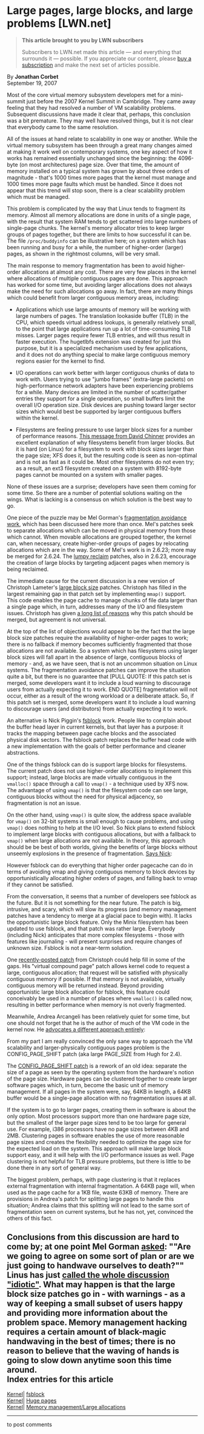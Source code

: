 # Large pages, large blocks, and large problems [LWN.net]

> **This article brought to you by LWN subscribers**
> 
> Subscribers to LWN.net made this article — and everything that surrounds it — possible. If you appreciate our content, please [buy a subscription](/Promo/nst-nag3/subscribe) and make the next set of articles possible. 

By **Jonathan Corbet**  
September 19, 2007 

Most of the core virtual memory subsystem developers met for a mini-summit just before the 2007 Kernel Summit in Cambridge. They came away feeling that they had resolved a number of VM scalability problems. Subsequent discussions have made it clear that, perhaps, this conclusion was a bit premature. They may well have resolved things, but it is not clear that everybody came to the same resolution. 

All of the issues at hand relate to scalability in one way or another. While the virtual memory subsystem has been through a great many changes aimed at making it work well on contemporary systems, one key aspect of how it works has remained essentially unchanged since the beginning: the 4096-byte (on most architectures) page size. Over that time, the amount of memory installed on a typical system has grown by about three orders of magnitude - that's 1000 times more pages that the kernel must manage and 1000 times more page faults which must be handled. Since it does not appear that this trend will stop soon, there is a clear scalability problem which must be managed. 

This problem is complicated by the way that Linux tends to fragment its memory. Almost all memory allocations are done in units of a single page, with the result that system RAM tends to get scattered into large numbers of single-page chunks. The kernel's memory allocator tries to keep larger groups of pages together, but there are limits to how successful it can be. The file `/proc/buddyinfo` can be illustrative here; on a system which has been running and busy for a while, the number of higher-order (larger) pages, as shown in the rightmost columns, will be very small. 

The main response to memory fragmentation has been to avoid higher-order allocations at almost any cost. There are very few places in the kernel where allocations of multiple contiguous pages are done. This approach has worked for some time, but avoiding larger allocations does not always make the need for such allocations go away. In fact, there are many things which could benefit from larger contiguous memory areas, including: 

  * Applications which use large amounts of memory will be working with large numbers of pages. The translation lookaside buffer (TLB) in the CPU, which speeds virtual address lookups, is generally relatively small, to the point that large applications run up a lot of time-consuming TLB misses. Larger pages require fewer TLB entries, and will thus result in faster execution. The hugetlbfs extension was created for just this purpose, but it is a specialized mechanism used by few applications, and it does not do anything special to make large contiguous memory regions easier for the kernel to find. 

  * I/O operations can work better with larger contiguous chunks of data to work with. Users trying to use "jumbo frames" (extra-large packets) on high-performance network adapters have been experiencing problems for a while. Many devices are limited in the number of scatter/gather entries they support for a single operation, so small buffers limit the overall I/O operation size. Disk devices are pushing toward larger sector sizes which would best be supported by larger contiguous buffers within the kernel. 

  * Filesystems are feeling pressure to use larger block sizes for a number of performance reasons. [This message from David Chinner](/Articles/250466/) provides an excellent explanation of why filesystems benefit from larger blocks. But it is hard (on Linux) for a filesystem to work with block sizes larger than the page size; XFS does it, but the resulting code is seen as non-optimal and is not as fast as it could be. Most other filesystems do not even try; as a result, an ext3 filesystem created on a system with 8192-byte pages cannot be mounted on a system with smaller pages. 




None of these issues are a surprise; developers have seen them coming for some time. So there are a number of potential solutions waiting on the wings. What is lacking is a consensus on which solution is the best way to go. 

One piece of the puzzle may be Mel Gorman's [fragmentation avoidance work](http://lwn.net/Articles/224829/), which has been discussed here more than once. Mel's patches seek to separate allocations which can be moved in physical memory from those which cannot. When movable allocations are grouped together, the kernel can, when necessary, create higher-order groups of pages by relocating allocations which are in the way. Some of Mel's work is in 2.6.23; more may be merged for 2.6.24. The [lumpy reclaim](http://lwn.net/Articles/211505/) patches, also in 2.6.23, encourage the creation of large blocks by targeting adjacent pages when memory is being reclaimed. 

The immediate cause for the current discussion is a new version of Christoph Lameter's [large block size](http://lwn.net/Articles/232757/) patches. Christoph has filled in the largest remaining gap in that patch set by implementing `mmap()` support. This code enables the page cache to manage chunks of file data larger than a single page which, in turn, addresses many of the I/O and filesystem issues. Christoph has given [a long list of reasons](http://lwn.net/Articles/249169/) why this patch should be merged, but agreement is not universal. 

At the top of the list of objections would appear to be the fact that the large block size patches require the availability of higher-order pages to work; there is no fallback if memory becomes sufficiently fragmented that those allocations are not available. So a system which has filesystems using larger block sizes will fall apart in the absence of large, contiguous blocks of memory - and, as we have seen, that is not an uncommon situation on Linux systems. The fragmentation avoidance patches can improve the situation quite a bit, but there is no guarantee that  [PULL QUOTE:  If this patch set is merged, some developers want it to include a loud warning to discourage users from actually expecting it to work.  END QUOTE] fragmentation will not occur, either as a result of the wrong workload or a deliberate attack. So, if this patch set is merged, some developers want it to include a loud warning to discourage users (and distributors) from actually expecting it to work. 

An alternative is Nick Piggin's [fsblock](http://lwn.net/Articles/239621/) work. People like to complain about the buffer head layer in current kernels, but that layer has a purpose: it tracks the mapping between page cache blocks and the associated physical disk sectors. The fsblock patch replaces the buffer head code with a new implementation with the goals of better performance and cleaner abstractions. 

One of the things fsblock can do is support large blocks for filesystems. The current patch does not use higher-order allocations to implement this support; instead, large blocks are made virtually contiguous in the `vmalloc()` space through a call to `vmap()` \- a technique used by XFS now. The advantage of using `vmap()` is that the filesystem code can see large, contiguous blocks without the need for physical adjacency, so fragmentation is not an issue. 

On the other hand, using `vmap()` is quite slow, the address space available for `vmap()` on 32-bit systems is small enough to cause problems, and using `vmap()` does nothing to help at the I/O level. So Nick plans to extend fsblock to implement large blocks with contiguous allocations, but with a fallback to `vmap()` when large allocations are not available. In theory, this approach should be be best of both worlds, giving the benefits of large blocks without unseemly explosions in the presence of fragmentation. [Says Nick](/Articles/250371/): 

However fsblock can do everything that higher order pagecache can do in terms of avoiding vmap and giving contiguous memory to block devices by opportunistically allocating higher orders of pages, and falling back to vmap if they cannot be satisfied. 

From the conversation, it seems that a number of developers see fsblock as the future. But it is not something for the near future. The patch is big, intrusive, and scary, which will slow its progress (and memory management patches have a tendency to merge at a glacial pace to begin with). It lacks the opportunistic large block feature. Only the Minix filesystem has been updated to use fsblock, and that patch was rather large. Everybody (including Nick) anticipates that more complex filesystems - those with features like journaling - will present surprises and require changes of unknown size. Fsblock is not a near-term solution. 

One [recently-posted patch](http://lwn.net/Articles/250460/) from Christoph could help fill in some of the gaps. His "virtual compound page" patch allows kernel code to request a large, contiguous allocation; that request will be satisfied with physically contiguous memory if possible. If that memory is not available, virtually contiguous memory will be returned instead. Beyond providing opportunistic large block allocation for fsblock, this feature could conceivably be used in a number of places where `vmalloc()` is called now, resulting in better performance when memory is not overly fragmented. 

Meanwhile, Andrea Arcangeli has been relatively quiet for some time, but one should not forget that he is the author of much of the VM code in the kernel now. He [advocates a different approach entirely](/Articles/250368/): 

From my part I am really convinced the only sane way to approach the VM scalability and larger-physically contiguous pages problem is the CONFIG_PAGE_SHIFT patch (aka large PAGE_SIZE from Hugh for 2.4). 

The [CONFIG_PAGE_SHIFT patch](http://lwn.net/Articles/240914/) is a rework of an old idea: separate the size of a page as seen by the operating system from the hardware's notion of the page size. Hardware pages can be clustered together to create larger software pages which, in turn, become the basic unit of memory management. If all pages in the system were, say, 64KB in length, a 64KB buffer would be a single-page allocation with no fragmentation issues at all. 

If the system is to go to larger pages, creating them in software is about the only option. Most processors support more than one hardware page size, but the smallest of the larger page sizes tend to be too large for general use. For example, i386 processors have no page sizes between 4KB and 2MB. Clustering pages in software enables the use of more reasonable page sizes and creates the flexibility needed to optimize the page size for the expected load on the system. This approach will make large block support easy, and it will help with the I/O performance issues as well. Page clustering is not helpful for TLB pressure problems, but there is little to be done there in any sort of general way. 

The biggest problem, perhaps, with page clustering is that it replaces external fragmentation with internal fragmentation. A 64KB page will, when used as the page cache for a 1KB file, waste 63KB of memory. There are provisions in Andrea's patch for splitting large pages to handle this situation; Andrea claims that this splitting will not lead to the same sort of fragmentation seen on current systems, but he has not, yet, convinced the others of this fact. 

Conclusions from this discussion are hard to come by; at one point Mel Gorman [asked](/Articles/250372/): ""Are we going to agree on some sort of plan or are we just going to handwave ourselves to death?"" Linus has just [called the whole discussion "idiotic"](/Articles/250373/). What may happen is that the large block size patches go in - with warnings - as a way of keeping a small subset of users happy and providing more information about the problem space. Memory management hacking requires a certain amount of black-magic handwaving in the best of times; there is no reason to believe that the waving of hands is going to slow down anytime soon this time around.  
Index entries for this article  
---  
[Kernel](/Kernel/Index)| [fsblock](/Kernel/Index#fsblock)  
[Kernel](/Kernel/Index)| [Huge pages](/Kernel/Index#Huge_pages)  
[Kernel](/Kernel/Index)| [Memory management/Large allocations](/Kernel/Index#Memory_management-Large_allocations)  
  


* * *

to post comments 

